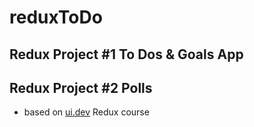 # reduxToDo
## Redux Project #1 To Dos & Goals App
## Redux Project #2 Polls
- based on [ui.dev](https://ui.dev/) Redux course
